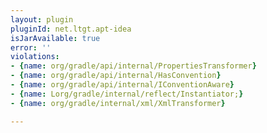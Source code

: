 ```yaml
---
layout: plugin
pluginId: net.ltgt.apt-idea
isJarAvailable: true
error: ''
violations:
- {name: org/gradle/api/internal/PropertiesTransformer}
- {name: org/gradle/api/internal/HasConvention}
- {name: org/gradle/api/internal/IConventionAware}
- {name: Lorg/gradle/internal/reflect/Instantiator;}
- {name: org/gradle/internal/xml/XmlTransformer}

---
```

